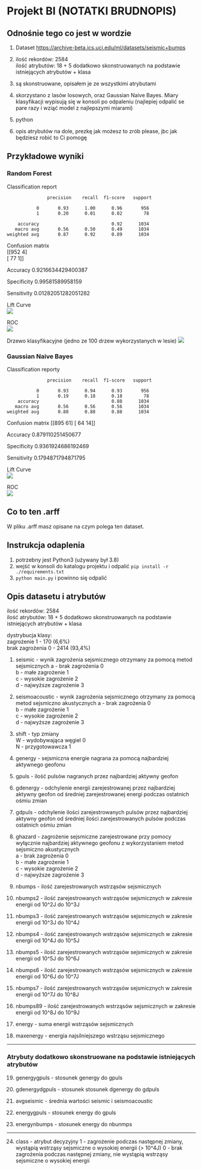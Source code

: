 # Projekt BI (NOTATKI BRUDNOPIS)

## Odnośnie tego co jest w wordzie
1. Dataset https://archive-beta.ics.uci.edu/ml/datasets/seismic+bumps

2. ilość rekordów: 2584   
   ilość atrybutów: 18 + 5 dodatkowo skonstruowanych na podstawie istniejących atrybutów + klasa
   
3. są skonstruowane, opisałem je ze wszystkimi atrybutami

4. skorzystano z lasów losowych, oraz Gaussian Naive Bayes. Miary klasyfikacji wypisują się w konsoli po odpaleniu
   (najlepiej odpalić se pare razy i wziąć model z najlepszymi miarami)

5. python

6. opis atrybutów na dole, prezkę jak możesz to zrób please, jbc 
   jak będziesz robić to Ci pomogę

## Przykładowe wyniki
### Random Forest
Classification report
```
               precision    recall  f1-score   support

           0       0.93      1.00      0.96       956
           1       0.20      0.01      0.02        78

    accuracy                           0.92      1034
   macro avg       0.56      0.50      0.49      1034
weighted avg       0.87      0.92      0.89      1034
```
Confusion matrix   
 [[952   4]   
 [ 77   1]]

Accuracy
 0.9216634429400387

Specificity
 0.99581589958159

Sensitivity
 0.01282051282051282

Lift Curve   
![](./images/lift_forest.png)

ROC   
![](./images/roc_forest.png)

Drzewo klasyfikacyjne (jedno ze 100 drzew wykorzystanych w lesie)
![](./images/example_tree.png)


### Gaussian Naive Bayes
Classification reporty
```
               precision    recall  f1-score   support

           0       0.93      0.94      0.93       956
           1       0.19      0.18      0.18        78
    accuracy                           0.88      1034
   macro avg       0.56      0.56      0.56      1034
weighted avg       0.88      0.88      0.88      1034
```
Confusion matrix
 [[895  61]
 [ 64  14]]

Accuracy
 0.879110251450677  

Specificity
 0.9361924686192469

Sensitivity
 0.1794871794871795

Lift Curve   
![](./images/lift_nb.png)

ROC   
![](./images/roc_nb.png)


## Co to ten .arff
W pliku .arff masz opisane na czym polega ten dataset.

## Instrukcja odaplenia
1. potrzebny jest Python3 (używany był 3.8)
2. wejść w konsoli do katalogu projektu i odpalić ```pip install -r ./requirements.txt```
3. ```python main.py``` i powinno się odpalić


## Opis datasetu i atrybutów
ilość rekordów: 2584   
ilość atrybutów: 18 + 5 dodatkowo skonstruowanych na podstawie istniejących atrybutów + klasa
   

dystrybucja klasy:  
    zagrożenie 1 - 170 (6,6%)   
    brak zagrożenia 0 - 2414 (93,4%)

 
 1. seismic - wynik zagrożenia sejsmicznego otrzymany za pomocą metod sejsmicznych
    a - brak zagrożenia 0   
    b - małe zagrożenie 1   
    c - wysokie zagrożenie 2   
    d - najwyższe zagrożenie 3   

2. seismoacoustic - wynik zagrożenia sejsmicznego otrzymany za pomocą metod sejsmiczno akustycznych
    a - brak zagrożenia 0   
    b - małe zagrożenie 1   
    c - wysokie zagrożenie 2   
    d - najwyższe zagrożenie 3   
 
3. shift - typ zmiany    
    W - wydobywająca węgiel 0   
    N - przygotowawcza 1   

4. genergy - sejsmiczna energie nagrana za pomocą najbardziej aktywnego geofonu  

5. gpuls - ilość pulsów nagranych przez najbardziej aktywny geofon

6. gdenergy - odchylenie energii zarejestrowanej przez najbardziej aktywny geofon od średniej zarejestrowanej energi 
podczas ostatnich ośmiu zmian

7. gdpuls - odchylenie  ilości zarejestrowanych pulsów przez najbardziej aktywny geofon od średniej ilości
zarejestrowanych pulsów podczas ostatnich ośmiu zmian

8. ghazard - zagrożenie sejsmiczne zarejestrowane przy pomocy wyłącznie najbardziej aktywnego geofonu z wykorzystaniem metod sejsmiczno akustycznych   
    a - brak zagrożenia 0   
    b - małe zagrożenie 1   
    c - wysokie zagrożenie 2   
    d - najwyższe zagrożenie 3   


9. nbumps - ilość zarejestrowanych wstrząsów sejsmicznych 

10. nbumps2 - ilość zarejestrowanych wstrząsów sejsmicznych w zakresie energii od 10^2J do 10^3J

11. nbumps3 - ilość zarejestrowanych wstrząsów sejsmicznych w zakresie energii od 10^3J do 10^4J

12. nbumps4 - ilość zarejestrowanych wstrząsów sejsmicznych w zakresie energii od 10^4J do 10^5J

13. nbumps5 - ilość zarejestrowanych wstrząsów sejsmicznych w zakresie energii od 10^5J do 10^6J

14. nbumps6 - ilość zarejestrowanych wstrząsów sejsmicznych w zakresie energii od 10^6J do 10^7J

15. nbumps7 - ilość zarejestrowanych wstrząsów sejsmicznych w zakresie energii od 10^7J do 10^8J

16. nbumps89 - ilość zarejestrowanych wstrząsów sejsmicznych w zakresie energii od 10^8J do 10^9J

17. energy - suma energii wstrząsów sejsmicznych 

18. maxenergy - energia najsilniejszego wstrząsu sejsmicznego

---
### Atrybuty dodatkowo skonstruowane na podstawie  istniejących atrybutów

19. genergygpuls -  stosunek genergy do gpuls

20. gdenergydgpuls -  stosunek stosunek dgenergy do gdpuls

21. avgseismic -  średnia wartości seismic i seismoacoustic

22. energygpuls -  stosunek energy do gpuls

23. energynbumps -  stosunek energy do nbunmps

---

24. class - atrybut decyzyjny
    1 - zagrożenie podczas następnej zmiany, wystąpią wstrząsy sejsmiczne o wysokiej energii (> 10^4J)
    0 - brak zagrożenia podczas następnej zmiany, nie wystąpią wstrząsy sejsmiczne o wysokiej energii